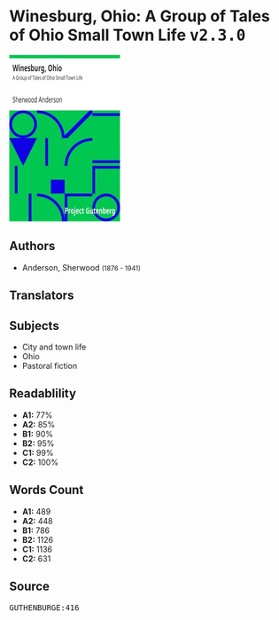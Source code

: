 # Winesburg, Ohio: A Group of Tales of Ohio Small Town Life <kbd>v2.3.0</kbd>

![](./cover.medium.jpg "")

## Authors


 - Anderson, Sherwood <small>(1876 - 1941)</small>

## Translators



## Subjects


 - City and town life
 - Ohio
 - Pastoral fiction

## Readablility


 - **A1:** 77%
 - **A2:** 85%
 - **B1:** 90%
 - **B2:** 95%
 - **C1:** 99%
 - **C2:** 100%

## Words Count


 - **A1:** 489
 - **A2:** 448
 - **B1:** 786
 - **B2:** 1126
 - **C1:** 1136
 - **C2:** 631

## Source


<kbd>GUTHENBURGE:416</kbd>
